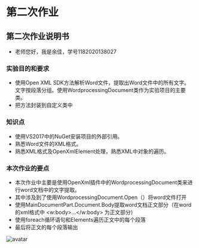 # 第二次作业
## 第二次作业说明书

- 老师您好，我是余佳，学号1182020138027

### 实验目的和要求
- 使用Open XML SDK方法解析Word文件，提取出Word文件中的所有文字。文字按段落分组。使用WordprocessingDocument类作为实验项目的主要类。
- 把方法封装到自定义类中

### 知识点
- 使用VS2017中的NuGet安装项目的外部引用。
- 熟悉Word文件的XML格式。
- 熟悉XML格式及OpenXmlElement处理，熟悉XML中对象的遍历。

### 本次作业的要点
- 本次作业中主要是使用OpenXml插件中的WordprocessingDocument类来进行word文档中的文字提取。
- 其中涉及到了使用WordprocessingDocument.Open（）将word文件打开
- 使用MainDocumentPart.Document.Body提取word文档正文部分（在word的xml格式中 <w:body>…</w:body> 为正文部分）
- 使用foreach循环语句和Elements<Paragraph>遍历正文中的每个段落
- 最后将正文的每个段落输出

![avatar](http://r.photo.store.qq.com/psb?/V135Z68L35FN3x/fumo.gEDU.l1YyP0XoUnbVnuF0nltCNCKzEkDd.ntwU!/r/dDQBAAAAAAAA)
